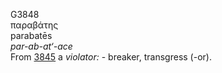 <body>
  <p>G3848<br>  παραβάτης  <br> parabatēs  <br><i>par-ab-at‘-ace </i><br>From <a href="g3845.htm">3845</a>  a <i>violator:</i> - breaker, transgress (-or).<br></p>
 </body>